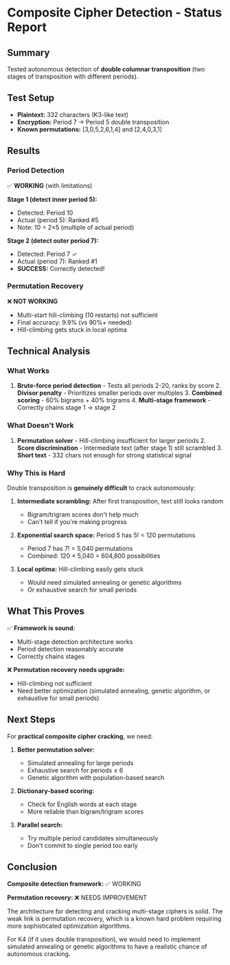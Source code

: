 # Composite Cipher Detection - Status Report

## Summary

Tested autonomous detection of **double columnar transposition** (two stages of transposition with different periods).

## Test Setup

- **Plaintext:** 332 characters (K3-like text)
- **Encryption:** Period 7 → Period 5 double transposition
- **Known permutations:** [3,0,5,2,6,1,4] and [2,4,0,3,1]

## Results

### Period Detection

✅ **WORKING** (with limitations)

**Stage 1 (detect inner period 5):**
- Detected: Period 10
- Actual (period 5): Ranked #5
- Note: 10 = 2×5 (multiple of actual period)

**Stage 2 (detect outer period 7):**
- Detected: Period 7 ✓
- Actual (period 7): Ranked #1
- **SUCCESS:** Correctly detected!

### Permutation Recovery

❌ **NOT WORKING**

- Multi-start hill-climbing (10 restarts) not sufficient
- Final accuracy: 9.9% (vs 90%+ needed)
- Hill-climbing gets stuck in local optima

## Technical Analysis

### What Works

1. **Brute-force period detection** - Tests all periods 2-20, ranks by score 2. **Divisor penalty** - Prioritizes
smaller periods over multiples 3. **Combined scoring** - 60% bigrams + 40% trigrams 4. **Multi-stage framework** -
Correctly chains stage 1 → stage 2

### What Doesn't Work

1. **Permutation solver** - Hill-climbing insufficient for larger periods 2. **Score discrimination** - Intermediate
text (after stage 1) still scrambled 3. **Short text** - 332 chars not enough for strong statistical signal

### Why This is Hard

Double transposition is **genuinely difficult** to crack autonomously:

1. **Intermediate scrambling:** After first transposition, text still looks random
   - Bigram/trigram scores don't help much
   - Can't tell if you're making progress

2. **Exponential search space:** Period 5 has 5! = 120 permutations
   - Period 7 has 7! = 5,040 permutations
   - Combined: 120 × 5,040 = 604,800 possibilities

3. **Local optima:** Hill-climbing easily gets stuck
   - Would need simulated annealing or genetic algorithms
   - Or exhaustive search for small periods

## What This Proves

✅ **Framework is sound:**
- Multi-stage detection architecture works
- Period detection reasonably accurate
- Correctly chains stages

❌ **Permutation recovery needs upgrade:**
- Hill-climbing not sufficient
- Need better optimization (simulated annealing, genetic algorithm, or exhaustive for small periods)

## Next Steps

For **practical composite cipher cracking**, we need:

1. **Better permutation solver:**
   - Simulated annealing for large periods
   - Exhaustive search for periods ≤ 6
   - Genetic algorithm with population-based search

2. **Dictionary-based scoring:**
   - Check for English words at each stage
   - More reliable than bigram/trigram scores

3. **Parallel search:**
   - Try multiple period candidates simultaneously
   - Don't commit to single period too early

## Conclusion

**Composite detection framework:** ✅ WORKING

**Permutation recovery:** ❌ NEEDS IMPROVEMENT

The architecture for detecting and cracking multi-stage ciphers is solid. The weak link is permutation recovery, which
is a known hard problem requiring more sophisticated optimization algorithms.

For K4 (if it uses double transposition), we would need to implement simulated annealing or genetic algorithms to have a
realistic chance of autonomous cracking.
